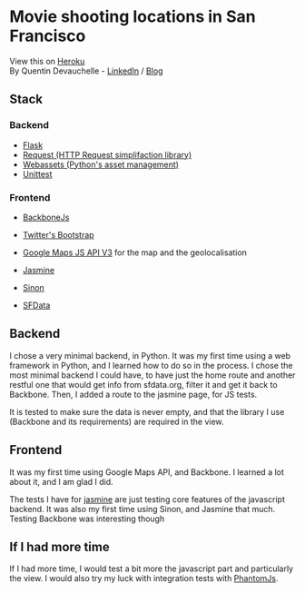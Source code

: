 # Movie shooting locations in San Francisco
View this on [Heroku](http://movie-shootings-in-sf.herokuapp.com/jasmine)  
By Quentin Devauchelle - [LinkedIn](http://www.linkedin.com/profile/view?id=160320613) / [Blog](http://qt-dev.tumblr.com)

## Stack
### Backend
* [Flask](http://flask.pocoo.org)
* [Request (HTTP Request simplifaction library)](http://docs.python-requests.org/en/latest/)
* [Webassets (Python's asset management)](http://webassets.readthedocs.org/en/latest/)
* [Unittest](http://docs.python.org/2/library/unittest.html)

### Frontend

* [BackboneJs](http://backbonejs.org/)
* [Twitter's Bootstrap](http://getbootstrap.com/)
* [Google Maps JS API V3](https://developers.google.com/maps/documentation/javascript/) for the map and the geolocalisation
* [Jasmine](http://jasmine.github.io/)
* [Sinon](http://sinonjs.org/)

* [SFData](http://sfdata.org)

## Backend
I chose a very minimal backend, in Python. It was my first time using a web framework in Python, and I learned how to do so in the process.
I chose the most minimal backend I could have, to have just the home route and another restful one that would get info from sfdata.org, filter it and get it back to Backbone.
Then, I added a route to the jasmine page, for JS tests.

It is tested to make sure the data is never empty, and that the library I use (Backbone and its requirements) are required in the view.

## Frontend
It was my first time using Google Maps API, and Backbone. I learned a lot about it, and I am glad I did.

The tests I have for [jasmine](http://movie-shootings-in-sf.herokuapp.com/jasmine) are just testing core features of the javascript backend. It was also my first time using Sinon, and Jasmine that much. Testing Backbone was interesting though


## If I had more time
If I had more time, I would test a bit more the javascript part and particularly the view.
I would also try my luck with integration tests with [PhantomJs](http://phantomjs.org).

